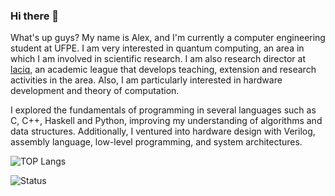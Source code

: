 ### Hi there 👋

<!--
**josejad42/josejad42** is a ✨ _special_ ✨ repository because its `README.md` (this file) appears on your GitHub profile.

Here are some ideas to get you started:

- 🔭 I’m currently working on ...
- 🌱 I’m currently learning ...
- 👯 I’m looking to collaborate on ...
- 🤔 I’m looking for help with ...
- 💬 Ask me about ...
- 📫 How to reach me: ...
- 😄 Pronouns: ...
- ⚡ Fun fact: ...
-->
What's up guys? My name is Alex, and I'm currently a computer engineering student at UFPE. I am very interested in quantum computing, an area in which I am involved in scientific research. I am also research director at [laciq](https://www.instagram.com/laciq.ufpe), an academic league that develops teaching, extension and research activities in the area. Also, I am particularly interested in hardware development and theory of computation.

I explored the fundamentals of programming in several languages ​​such as C, C++, Haskell and Python, improving my understanding of algorithms and data structures. Additionally, I ventured into hardware design with Verilog, assembly language, low-level programming, and system architectures.

![TOP Langs](https://github-readme-stats.vercel.app/api/top-langs/?username=josejad42&size_weight=0.3&count_weight=0.7&layout=donut&langs_count=8&theme=dracula)

![Status](https://github-readme-stats.vercel.app/api?username=josejad42&theme=dracula)
